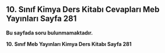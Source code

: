 ## 10. Sınıf Kimya Ders Kitabı Cevapları Meb Yayınları Sayfa 281

**Bu sayfada soru bulunmamaktadır.**

**10. Sınıf Meb Yayınları Kimya Ders Kitabı Sayfa 281**